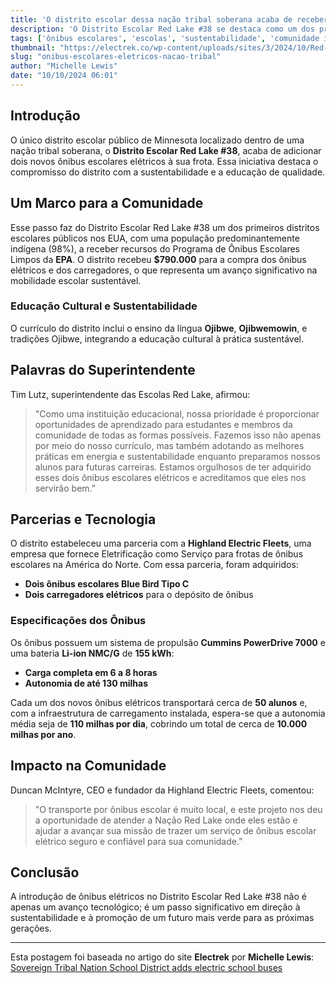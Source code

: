 ```yaml
---
title: 'O distrito escolar dessa nação tribal soberana acaba de receber ônibus escolares elétricos'
description: 'O Distrito Escolar Red Lake #38 se destaca como um dos primeiros a adotar ônibus escolares elétricos em uma comunidade indígena nos EUA, promovendo a sustentabilidade e o aprendizado.'
tags: ['ônibus escolares', 'escolas', 'sustentabilidade', 'comunidade indígena', 'energia limpa']
thumbnail: "https://electrek.co/wp-content/uploads/sites/3/2024/10/Red-Lake-electric-school-bus-Minnesota.jpg?quality=82&strip=all&w=1600"
slug: "onibus-escolares-eletricos-nacao-tribal"
author: "Michelle Lewis"
date: "10/10/2024 06:01"
---
```


## Introdução

O único distrito escolar público de Minnesota localizado dentro de uma nação tribal soberana, o **Distrito Escolar Red Lake #38**, acaba de adicionar dois novos ônibus escolares elétricos à sua frota. Essa iniciativa destaca o compromisso do distrito com a sustentabilidade e a educação de qualidade.

## Um Marco para a Comunidade

Esse passo faz do Distrito Escolar Red Lake #38 um dos primeiros distritos escolares públicos nos EUA, com uma população predominantemente indígena (98%), a receber recursos do Programa de Ônibus Escolares Limpos da **EPA**. O distrito recebeu **$790.000** para a compra dos ônibus elétricos e dos carregadores, o que representa um avanço significativo na mobilidade escolar sustentável.

### Educação Cultural e Sustentabilidade

O currículo do distrito inclui o ensino da língua **Ojibwe**, **Ojibwemowin**, e tradições Ojibwe, integrando a educação cultural à prática sustentável.

## Palavras do Superintendente

Tim Lutz, superintendente das Escolas Red Lake, afirmou:  
> "Como uma instituição educacional, nossa prioridade é proporcionar oportunidades de aprendizado para estudantes e membros da comunidade de todas as formas possíveis. Fazemos isso não apenas por meio do nosso currículo, mas também adotando as melhores práticas em energia e sustentabilidade enquanto preparamos nossos alunos para futuras carreiras. Estamos orgulhosos de ter adquirido esses dois ônibus escolares elétricos e acreditamos que eles nos servirão bem.”  

## Parcerias e Tecnologia

O distrito estabeleceu uma parceria com a **Highland Electric Fleets**, uma empresa que fornece Eletrificação como Serviço para frotas de ônibus escolares na América do Norte. Com essa parceria, foram adquiridos:
- **Dois ônibus escolares Blue Bird Tipo C**  
- **Dois carregadores elétricos** para o depósito de ônibus

### Especificações dos Ônibus

Os ônibus possuem um sistema de propulsão **Cummins PowerDrive 7000** e uma bateria **Li-ion NMC/G** de **155 kWh**:
- **Carga completa em 6 a 8 horas**
- **Autonomia de até 130 milhas**

Cada um dos novos ônibus elétricos transportará cerca de **50 alunos** e, com a infraestrutura de carregamento instalada, espera-se que a autonomia média seja de **110 milhas por dia**, cobrindo um total de cerca de **10.000 milhas por ano**.

## Impacto na Comunidade

Duncan McIntyre, CEO e fundador da Highland Electric Fleets, comentou:  
> "O transporte por ônibus escolar é muito local, e este projeto nos deu a oportunidade de atender a Nação Red Lake onde eles estão e ajudar a avançar sua missão de trazer um serviço de ônibus escolar elétrico seguro e confiável para sua comunidade.”

## Conclusão

A introdução de ônibus elétricos no Distrito Escolar Red Lake #38 não é apenas um avanço tecnológico; é um passo significativo em direção à sustentabilidade e à promoção de um futuro mais verde para as próximas gerações.  

---
Esta postagem foi baseada no artigo do site **Electrek** por **Michelle Lewis**: [Sovereign Tribal Nation School District adds electric school buses](https://electrek.co/2024/10/09/sovereign-tribal-nation-school-district-electric-school-buses-minnesota/)